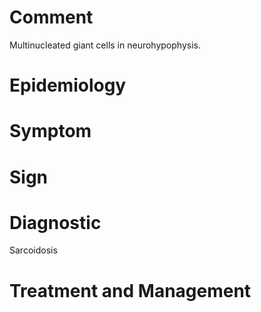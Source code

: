# Comment

Multinucleated giant cells in neurohypophysis.

# Epidemiology

# Symptom

# Sign

# Diagnostic

Sarcoidosis

# Treatment and Management
